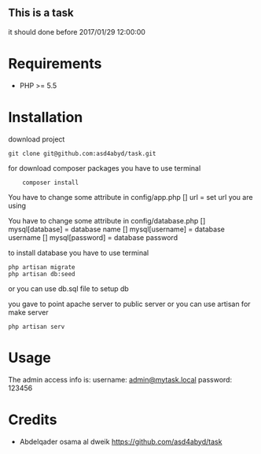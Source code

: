 ## This is a task

it should done before 2017/01/29 12:00:00

Requirements
============

* PHP >= 5.5


Installation
============

download project 

    git clone git@github.com:asd4abyd/task.git
    
for download composer packages you have to use terminal
        
        composer install

You have to change some attribute in config/app.php
    [] url = set url you are using
     
You have to change some attribute in config/database.php
    [] mysql[database] = database name
    [] mysql[username] = database username
    [] mysql[password] = database password
    
    
to install database you have to use terminal

    php artisan migrate
    php artisan db:seed

or you can use db.sql file to setup db


you gave to point apache server to public server or you can use artisan for make server

    php artisan serv
     

Usage
=====

The admin access info is:
username: admin@mytask.local
password: 123456


Credits
=======

* Abdelqader osama al dweik https://github.com/asd4abyd/task

